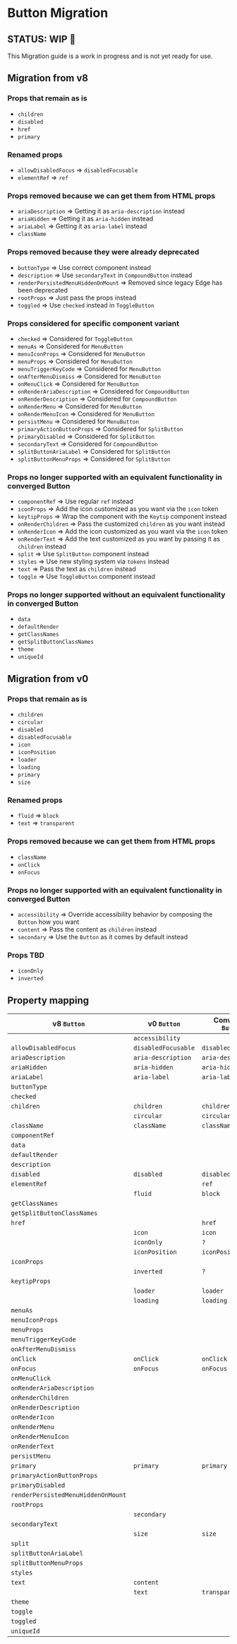 # Button Migration

## STATUS: WIP 🚧

This Migration guide is a work in progress and is not yet ready for use.

## Migration from v8

### Props that remain as is

- `children`
- `disabled`
- `href`
- `primary`

### Renamed props

- `allowDisabledFocus` => `disabledFocusable`
- `elementRef` => `ref`

### Props removed because we can get them from HTML props

- `ariaDescription` => Getting it as `aria-description` instead
- `ariaHidden` => Getting it as `aria-hidden` instead
- `ariaLabel` => Getting it as `aria-label` instead
- `className`

### Props removed because they were already deprecated

- `buttonType` => Use correct component instead
- `description` => Use `secondaryText` in `CompoundButton` instead
- `renderPersistedMenuHiddenOnMount` => Removed since legacy Edge has been deprecated
- `rootProps` => Just pass the props instead
- `toggled` => Use `checked` instead in `ToggleButton`

### Props considered for specific component variant

- `checked` => Considered for `ToggleButton`
- `menuAs` => Considered for `MenuButton`
- `menuIconProps` => Considered for `MenuButton`
- `menuProps` => Considered for `MenuButton`
- `menuTriggerKeyCode` => Considered for `MenuButton`
- `onAfterMenuDismiss` => Considered for `MenuButton`
- `onMenuClick` => Considered for `MenuButton`
- `onRenderAriaDescription` => Considered for `CompoundButton`
- `onRenderDescription` => Considered for `CompoundButton`
- `onRenderMenu` => Considered for `MenuButton`
- `onRenderMenuIcon` => Considered for `MenuButton`
- `persistMenu` => Considered for `MenuButton`
- `primaryActionButtonProps` => Considered for `SplitButton`
- `primaryDisabled` => Considered for `SplitButton`
- `secondaryText` => Considered for `CompoundButton`
- `splitButtonAriaLabel` => Considered for `SplitButton`
- `splitButtonMenuProps` => Considered for `SplitButton`

### Props no longer supported with an equivalent functionality in converged Button

- `componentRef` => Use regular `ref` instead
- `iconProps` => Add the icon customized as you want via the `icon` token
- `keytipProps` => Wrap the component with the `Keytip` component instead
- `onRenderChildren` => Pass the customized `children` as you want instead
- `onRenderIcon` => Add the icon customized as you want via the `icon` token
- `onRenderText` => Add the text customized as you want by passing it as `children` instead
- `split` => Use `SplitButton` component instead
- `styles` => Use new styling system via `tokens` instead
- `text` => Pass the text as `children` instead
- `toggle` => Use `ToggleButton` component instead

### Props no longer supported without an equivalent functionality in converged Button

- `data`
- `defaultRender`
- `getClassNames`
- `getSplitButtonClassNames`
- `theme`
- `uniqueId`

## Migration from v0

### Props that remain as is

- `children`
- `circular`
- `disabled`
- `disabledFocusable`
- `icon`
- `iconPosition`
- `loader`
- `loading`
- `primary`
- `size`

### Renamed props

- `fluid` => `block`
- `text` => `transparent`

### Props removed because we can get them from HTML props

- `className`
- `onClick`
- `onFocus`

### Props no longer supported with an equivalent functionality in converged Button

- `accessibility` => Override accessibility behavior by composing the `Button` how you want
- `content` => Pass the content as `children` instead
- `secondary` => Use the `Button` as it comes by default instead

### Props TBD

- `iconOnly`
- `inverted`

## Property mapping

| v8 `Button`                        | v0 `Button`         | Converged `Button`  |
| ---------------------------------- | ------------------- | ------------------- |
|                                    | `accessibility`     |                     |
| `allowDisabledFocus`               | `disabledFocusable` | `disabledFocusable` |
| `ariaDescription`                  | `aria-description`  | `aria-description`  |
| `ariaHidden`                       | `aria-hidden`       | `aria-hidden`       |
| `ariaLabel`                        | `aria-label`        | `aria-label`        |
| `buttonType`                       |                     |                     |
| `checked`                          |                     |                     |
| `children`                         | `children`          | `children`          |
|                                    | `circular`          | `circular`          |
| `className`                        | `className`         | `className`         |
| `componentRef`                     |                     |                     |
| `data`                             |                     |                     |
| `defaultRender`                    |                     |                     |
| `description`                      |                     |                     |
| `disabled`                         | `disabled`          | `disabled`          |
| `elementRef`                       |                     | `ref`               |
|                                    | `fluid`             | `block`             |
| `getClassNames`                    |                     |                     |
| `getSplitButtonClassNames`         |                     |                     |
| `href`                             |                     | `href`              |
|                                    | `icon`              | `icon`              |
|                                    | `iconOnly`          | `?`                 |
|                                    | `iconPosition`      | `iconPosition`      |
| `iconProps`                        |                     |                     |
|                                    | `inverted`          | `?`                 |
| `keytipProps`                      |                     |                     |
|                                    | `loader`            | `loader`            |
|                                    | `loading`           | `loading`           |
| `menuAs`                           |                     |                     |
| `menuIconProps`                    |                     |                     |
| `menuProps`                        |                     |                     |
| `menuTriggerKeyCode`               |                     |                     |
| `onAfterMenuDismiss`               |                     |                     |
| `onClick`                          | `onClick`           | `onClick`           |
| `onFocus`                          | `onFocus`           | `onFocus`           |
| `onMenuClick`                      |                     |                     |
| `onRenderAriaDescription`          |                     |                     |
| `onRenderChildren`                 |                     |                     |
| `onRenderDescription`              |                     |                     |
| `onRenderIcon`                     |                     |                     |
| `onRenderMenu`                     |                     |                     |
| `onRenderMenuIcon`                 |                     |                     |
| `onRenderText`                     |                     |                     |
| `persistMenu`                      |                     |                     |
| `primary`                          | `primary`           | `primary`           |
| `primaryActionButtonProps`         |                     |                     |
| `primaryDisabled`                  |                     |                     |
| `renderPersistedMenuHiddenOnMount` |                     |                     |
| `rootProps`                        |                     |                     |
|                                    | `secondary`         |                     |
| `secondaryText`                    |                     |                     |
|                                    | `size`              | `size`              |
| `split`                            |                     |                     |
| `splitButtonAriaLabel`             |                     |                     |
| `splitButtonMenuProps`             |                     |                     |
| `styles`                           |                     |                     |
| `text`                             | `content`           |                     |
|                                    | `text`              | `transparent`       |
| `theme`                            |                     |                     |
| `toggle`                           |                     |                     |
| `toggled`                          |                     |                     |
| `uniqueId`                         |                     |                     |
